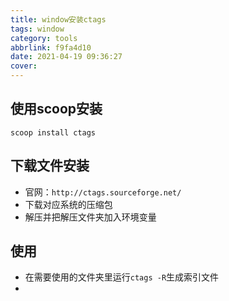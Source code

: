 ```yaml
---
title: window安装ctags
tags: window
category: tools
abbrlink: f9fa4d10
date: 2021-04-19 09:36:27
cover:
---
```


## 使用scoop安装
`scoop install ctags`

## 下载文件安装
+ 官网：`http://ctags.sourceforge.net/`
+ 下载对应系统的压缩包
+ 解压并把解压文件夹加入环境变量

## 使用
+ 在需要使用的文件夹里运行`ctags -R`生成索引文件
+ 